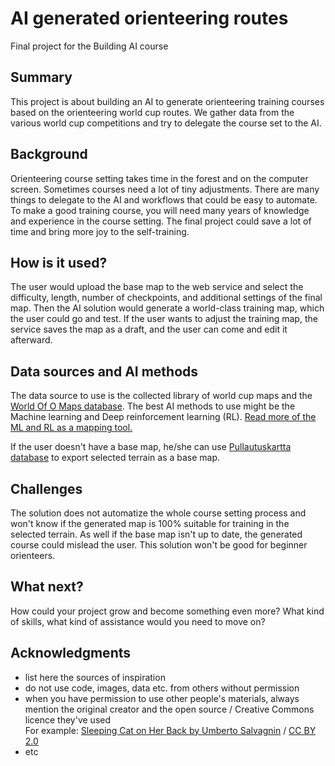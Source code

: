 <!-- This is the markdown template for the final project of the Building AI course, 
created by Reaktor Innovations and University of Helsinki. 
Copy the template, paste it to your GitHub README and edit! -->

# AI generated orienteering routes

Final project for the Building AI course

## Summary

This project is about building an AI to generate orienteering training courses based on the orienteering world cup routes. We gather data from the various world cup competitions and try to delegate the course set to the AI.


## Background

Orienteering course setting takes time in the forest and on the computer screen. Sometimes courses need a lot of tiny adjustments. There are many things to delegate to the AI and workflows that could be easy to automate. To make a good training course, you will need many years of knowledge and experience in the course setting. The final project could save a lot of time and bring more joy to the self-training.


## How is it used?

The user would upload the base map to the web service and select the difficulty, length, number of checkpoints, and additional settings of the final map. Then the AI solution would generate a world-class training map, which the user could go and test. If the user wants to adjust the training map, the service saves the map as a draft, and the user can come and edit it afterward.


## Data sources and AI methods
The data source to use is the collected library of world cup maps and the [World Of O Maps database](http://omaps.worldofo.com/index.php?). The best AI methods to use might be the Machine learning and Deep reinforcement learning (RL). [Read more of the ML and RL as a mapping tool.](https://medium.com/devseed/exploring-new-ai-methods-for-road-mapping-7edbe6b73c19)

If the user doesn't have a base map, he/she can use [Pullautuskartta database](https://pullautuskartta.fi/) to export selected terrain as a base map.


## Challenges

The solution does not automatize the whole course setting process and won't know if the generated map is 100% suitable for training in the selected terrain. As well if the base map isn't up to date, the generated course could mislead the user.  This solution won't be good for beginner orienteers.


## What next?

How could your project grow and become something even more? What kind of skills, what kind of assistance would you  need to move on? 


## Acknowledgments

* list here the sources of inspiration 
* do not use code, images, data etc. from others without permission
* when you have permission to use other people's materials, always mention the original creator and the open source / Creative Commons licence they've used
  <br>For example: [Sleeping Cat on Her Back by Umberto Salvagnin](https://commons.wikimedia.org/wiki/File:Sleeping_cat_on_her_back.jpg#filelinks) / [CC BY 2.0](https://creativecommons.org/licenses/by/2.0)
* etc
